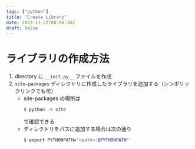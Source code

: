 ```yaml
---
tags: ["python"]
title: "Create Library"
date: 2022-11-22T08:08:38Z
draft: false 
---
```



# ライブラリの作成方法
1. directory に `__init.py__` ファイルを作成
2. `site-packages` ディレクトリに作成したライブラリを追加する（シンボリックリンクでも可）
   - site-packages の場所は 
      ```bash
      $ python -m site
      ```
      で確認できる
   - ディレクトリをパスに追加する場合は次の通り
      ```bash
      $ export PYTHONPATH="<path>:$PYTHONPATH"
      ```
